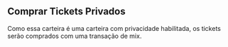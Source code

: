 ## Comprar Tickets Privados

Como essa carteira é uma carteira com privacidade habilitada, os tickets serão comprados com uma transação de mix.


